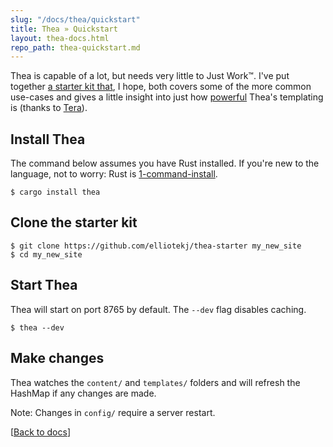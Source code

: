 ```yaml
---
slug: "/docs/thea/quickstart"
title: Thea » Quickstart
layout: thea-docs.html
repo_path: thea-quickstart.md
---
```


Thea is capable of a lot, but needs very little to Just Work™. I've put together [a starter kit that](https://github.com/elliotekj/thea-starter), I hope, both covers some of the more common use-cases and gives a little insight into just how [powerful](https://github.com/elliotekj/thea-starter/blob/master/templates/blogindex.html#L4) Thea's templating is (thanks to [Tera](https://tera.netlify.com/)).

## Install Thea

The command below assumes you have Rust installed. If you're new to the language, not to worry: Rust is [1-command-install](https://www.rust-lang.org/learn/get-started).

```shell
$ cargo install thea
```

## Clone the starter kit

```shell
$ git clone https://github.com/elliotekj/thea-starter my_new_site
$ cd my_new_site
```

## Start Thea

Thea will start on port 8765 by default. The `--dev` flag disables caching.

```shell
$ thea --dev
```

## Make changes

Thea watches the `content/` and `templates/` folders and will refresh the HashMap if any changes are made.

Note: Changes in `config/` require a server restart.

[[Back to docs](/docs/thea)]

